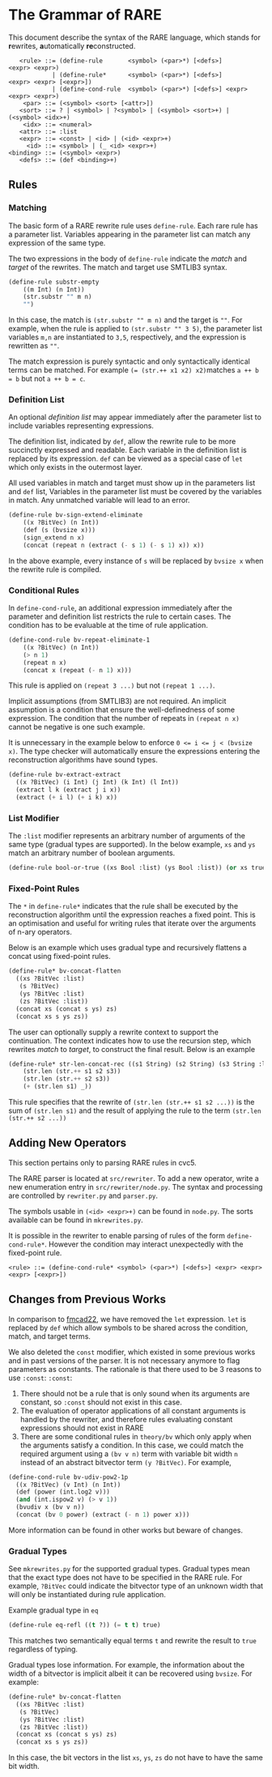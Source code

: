 # The Grammar of RARE

This document describe the syntax of the RARE language, which stands for
**r**ewrites, **a**utomatically **re**constructed.

``` dsl
   <rule> ::= (define-rule       <symbol> (<par>*) [<defs>]        <expr> <expr>)
            | (define-rule*      <symbol> (<par>*) [<defs>]        <expr> <expr> [<expr>])
            | (define-cond-rule  <symbol> (<par>*) [<defs>] <expr> <expr> <expr>)
    <par> ::= (<symbol> <sort> [<attr>])
   <sort> ::= ? | <symbol> | ?<symbol> | (<symbol> <sort>+) | (<symbol> <idx>+)
    <idx> ::= <numeral>
   <attr> ::= :list
   <expr> ::= <const> | <id> | (<id> <expr>+)
     <id> ::= <symbol> | (_ <id> <expr>+)
<binding> ::= (<symbol> <expr>)
   <defs> ::= (def <binding>+)
```

## Rules

### Matching

The basic form of a RARE rewrite rule uses `define-rule`. Each rare rule has a
parameter list. Variables appearing in the parameter list can match any
expression of the same type.

The two expressions in the body of `define-rule` indicate the *match* and
*target* of the rewrites. The match and target use SMTLIB3 syntax.

``` lisp
(define-rule substr-empty
	((m Int) (n Int))
	(str.substr "" m n)
	"")
```

In this case, the match is `(str.substr "" m n)` and the target is `""`. For
example, when the rule is applied to `(str.substr "" 3 5)`, the parameter list
variables `m,n` are instantiated to `3,5`, respectively, and the expression is
rewritten as `""`.

The match expression is purely syntactic and only syntactically identical terms
can be matched.  For example `(= (str.++ x1 x2) x2)`matches `a ++ b = b` but not
`a ++ b = c`.

### Definition List

An optional *definition list* may appear immediately after the parameter list to
include variables representing expressions.

The definition list, indicated by `def`, allow the rewrite rule to be more
succinctly expressed and readable. Each variable in the definition list is
replaced by its expression. `def` can be viewed as a special case of `let` which
only exists in the outermost layer.

All used variables in match and target must show up in the parameters list and
`def` list, Variables in the parameter list must be covered by the variables in
match. Any unmatched variable will lead to an error.

``` lisp
(define-rule bv-sign-extend-eliminate
	((x ?BitVec) (n Int))
	(def (s (bvsize x)))
	(sign_extend n x)
	(concat (repeat n (extract (- s 1) (- s 1) x)) x))
```

In the above example, every instance of `s` will be replaced by `bvsize x` when
the rewrite rule is compiled.

### Conditional Rules

In `define-cond-rule`, an additional expression immediately after the parameter
and definition list restricts the rule to certain cases. The condition has to be
evaluable at the time of rule application.

``` lisp
(define-cond-rule bv-repeat-eliminate-1
	((x ?BitVec) (n Int))
	(> n 1)
	(repeat n x)
	(concat x (repeat (- n 1) x)))
```

This rule is applied on `(repeat 3 ...)` but not `(repeat 1 ...)`.

Implicit assumptions (from SMTLIB3) are not required. An implicit assumption is
a condition that ensure the well-definedness of some expression. The condition
that the number of repeats in `(repeat n x)` cannot be negative is one such
example.

It is unnecessary in the example below to enforce `0 <= i <= j < (bvsize x)`.
The type checker will automatically ensure the expressions entering the
reconstruction algorithms have sound types.

``` lisp
(define-rule bv-extract-extract
  ((x ?BitVec) (i Int) (j Int) (k Int) (l Int))
  (extract l k (extract j i x))
  (extract (+ i l) (+ i k) x))
```

### List Modifier

The `:list` modifier represents an arbitrary number of arguments of the same
type (gradual types are supported). In the below example, `xs` and `ys` match an
arbitrary number of boolean arguments.

``` lisp
(define-rule bool-or-true ((xs Bool :list) (ys Bool :list)) (or xs true ys) true)
```

### Fixed-Point Rules

The `*` in `define-rule*` indicates that the rule shall be executed by the
reconstruction algorithm until the expression reaches a fixed point. This is an
optimisation and useful for writing rules that iterate over the arguments of
n-ary operators.

Below is an example which uses gradual type and recursively flattens a concat
using fixed-point rules.

``` lisp
(define-rule* bv-concat-flatten
  ((xs ?BitVec :list)
   (s ?BitVec)
   (ys ?BitVec :list)
   (zs ?BitVec :list))
  (concat xs (concat s ys) zs)
  (concat xs s ys zs))
```

The user can optionally supply a rewrite context to support the continuation.
The context indicates how to use the recursion step, which rewrites *match* to
*target*, to construct the final result. Below is an example

``` lisp
(define-rule* str-len-concat-rec ((s1 String) (s2 String) (s3 String :list))
	(str.len (str.++ s1 s2 s3))
	(str.len (str.++ s2 s3))
	(+ (str.len s1) _))
```

This rule specifies that the rewrite of `(str.len (str.++ s1 s2 ...))` is the
sum of `(str.len s1)` and the result of applying the rule to the term `(str.len
(str.++ s2 ...))`


## Adding New Operators

This section pertains only to parsing RARE rules in cvc5.

The RARE parser is located at `src/rewriter`. To add a new operator,
write a new enumeration entry in `src/rewriter/node.py`. The syntax and
processing are controlled by `rewriter.py` and `parser.py`.

The symbols usable in `(<id> <expr>+)` can be found in `node.py`. The sorts
available can be found in `mkrewrites.py`.

It is possible in the rewriter to enable parsing of rules of the form
`define-cond-rule*`. However the condition may interact unexpectedly with the
fixed-point rule.

```
<rule> ::= (define-cond-rule* <symbol> (<par>*) [<defs>] <expr> <expr> <expr> [<expr>])
```

## Changes from Previous Works

In comparison to
[fmcad22](https://ieeexplore.ieee.org/abstract/document/10026573), we have
removed the `let` expression.  `let` is replaced by `def` which allow symbols to
be shared across the condition, match, and target terms.

We also deleted the `const` modifier, which existed in some previous works and
in past versions of the parser. It is not necessary anymore to flag parameters
as constants. The rationale is that there used to be 3 reasons to use `:const`:
`:const`:
1. There should not be a rule that is only sound when its arguments are
   constant, so `:const` should not exist in this case.
2. The evaluation of operator applications of all constant arguments is handled
   by the rewriter, and therefore rules evaluating constant expressions should
   not exist in RARE
3. There are some conditional rules in `theory/bv` which only apply when the
   arguments satisfy a condition. In this case, we could match the required
   argument using a `(bv v n)` term with variable bit width `n` instead of an
   abstract bitvector term `(y ?BitVec)`. For example,

``` lisp
(define-cond-rule bv-udiv-pow2-1p
  ((x ?BitVec) (v Int) (n Int))
  (def (power (int.log2 v)))
  (and (int.ispow2 v) (> v 1))
  (bvudiv x (bv v n))
  (concat (bv 0 power) (extract (- n 1) power x)))
```

More information can be found in other works but beware of changes.

### Gradual Types

See `mkrewrites.py` for the supported gradual types. Gradual types mean that the
exact type does not have to be specified in the RARE rule. For example,
`?BitVec` could indicate the bitvector type of an unknown width that will only
be instantiated during rule application.

Example gradual type in `eq`
``` lisp
(define-rule eq-refl ((t ?)) (= t t) true)
```

This matches two semantically equal terms `t` and rewrite the result to `true`
regardless of typing.

Gradual types lose information. For example, the information about the width of
a bitvector is implicit albeit it can be recovered using `bvsize`. For example:

``` lisp
(define-rule* bv-concat-flatten
  ((xs ?BitVec :list)
   (s ?BitVec)
   (ys ?BitVec :list)
   (zs ?BitVec :list))
  (concat xs (concat s ys) zs)
  (concat xs s ys zs))
```

In this case, the bit vectors in the list `xs`, `ys`, `zs` do not have to have
the same bit width.
